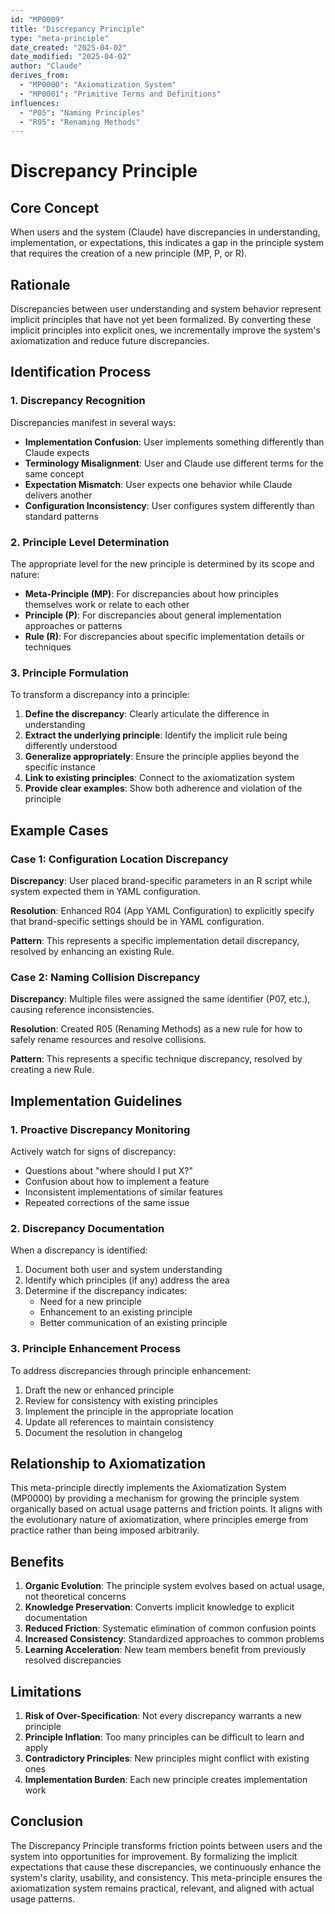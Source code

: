 ```yaml
---
id: "MP0009"
title: "Discrepancy Principle"
type: "meta-principle"
date_created: "2025-04-02"
date_modified: "2025-04-02"
author: "Claude"
derives_from:
  - "MP0000": "Axiomatization System"
  - "MP0001": "Primitive Terms and Definitions"
influences:
  - "P05": "Naming Principles"
  - "R05": "Renaming Methods"
---
```


# Discrepancy Principle

## Core Concept

When users and the system (Claude) have discrepancies in understanding, implementation, or expectations, this indicates a gap in the principle system that requires the creation of a new principle (MP, P, or R).

## Rationale

Discrepancies between user understanding and system behavior represent implicit principles that have not yet been formalized. By converting these implicit principles into explicit ones, we incrementally improve the system's axiomatization and reduce future discrepancies.

## Identification Process

### 1. Discrepancy Recognition

Discrepancies manifest in several ways:

- **Implementation Confusion**: User implements something differently than Claude expects
- **Terminology Misalignment**: User and Claude use different terms for the same concept
- **Expectation Mismatch**: User expects one behavior while Claude delivers another
- **Configuration Inconsistency**: User configures system differently than standard patterns

### 2. Principle Level Determination

The appropriate level for the new principle is determined by its scope and nature:

- **Meta-Principle (MP)**: For discrepancies about how principles themselves work or relate to each other
- **Principle (P)**: For discrepancies about general implementation approaches or patterns
- **Rule (R)**: For discrepancies about specific implementation details or techniques

### 3. Principle Formulation

To transform a discrepancy into a principle:

1. **Define the discrepancy**: Clearly articulate the difference in understanding
2. **Extract the underlying principle**: Identify the implicit rule being differently understood
3. **Generalize appropriately**: Ensure the principle applies beyond the specific instance
4. **Link to existing principles**: Connect to the axiomatization system
5. **Provide clear examples**: Show both adherence and violation of the principle

## Example Cases

### Case 1: Configuration Location Discrepancy

**Discrepancy**: User placed brand-specific parameters in an R script while system expected them in YAML configuration.

**Resolution**: Enhanced R04 (App YAML Configuration) to explicitly specify that brand-specific settings should be in YAML configuration.

**Pattern**: This represents a specific implementation detail discrepancy, resolved by enhancing an existing Rule.

### Case 2: Naming Collision Discrepancy

**Discrepancy**: Multiple files were assigned the same identifier (P07, etc.), causing reference inconsistencies.

**Resolution**: Created R05 (Renaming Methods) as a new rule for how to safely rename resources and resolve collisions.

**Pattern**: This represents a specific technique discrepancy, resolved by creating a new Rule.

## Implementation Guidelines

### 1. Proactive Discrepancy Monitoring

Actively watch for signs of discrepancy:

- Questions about "where should I put X?"
- Confusion about how to implement a feature
- Inconsistent implementations of similar features
- Repeated corrections of the same issue

### 2. Discrepancy Documentation

When a discrepancy is identified:

1. Document both user and system understanding
2. Identify which principles (if any) address the area
3. Determine if the discrepancy indicates:
   - Need for a new principle
   - Enhancement to an existing principle
   - Better communication of an existing principle

### 3. Principle Enhancement Process

To address discrepancies through principle enhancement:

1. Draft the new or enhanced principle
2. Review for consistency with existing principles
3. Implement the principle in the appropriate location
4. Update all references to maintain consistency
5. Document the resolution in changelog

## Relationship to Axiomatization

This meta-principle directly implements the Axiomatization System (MP0000) by providing a mechanism for growing the principle system organically based on actual usage patterns and friction points. It aligns with the evolutionary nature of axiomatization, where principles emerge from practice rather than being imposed arbitrarily.

## Benefits

1. **Organic Evolution**: The principle system evolves based on actual usage, not theoretical concerns
2. **Knowledge Preservation**: Converts implicit knowledge to explicit documentation
3. **Reduced Friction**: Systematic elimination of common confusion points
4. **Increased Consistency**: Standardized approaches to common problems
5. **Learning Acceleration**: New team members benefit from previously resolved discrepancies

## Limitations

1. **Risk of Over-Specification**: Not every discrepancy warrants a new principle
2. **Principle Inflation**: Too many principles can be difficult to learn and apply
3. **Contradictory Principles**: New principles might conflict with existing ones
4. **Implementation Burden**: Each new principle creates implementation work

## Conclusion

The Discrepancy Principle transforms friction points between users and the system into opportunities for improvement. By formalizing the implicit expectations that cause these discrepancies, we continuously enhance the system's clarity, usability, and consistency. This meta-principle ensures the axiomatization system remains practical, relevant, and aligned with actual usage patterns.
